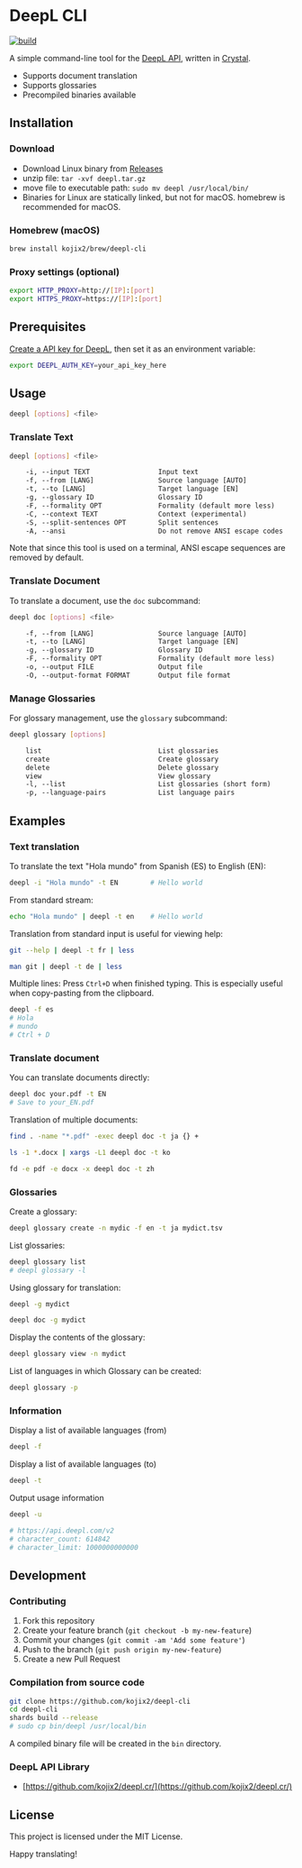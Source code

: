 # DeepL CLI

[![build](https://github.com/kojix2/deepl-cli/actions/workflows/build.yml/badge.svg)](https://github.com/kojix2/deepl-cli/actions/workflows/build.yml)

A simple command-line tool for the [DeepL API](https://www.deepl.com/pro-api/), written in [Crystal](https://github.com/crystal-lang/crystal).

- Supports document translation
- Supports glossaries
- Precompiled binaries available

## Installation

### Download

- Download Linux binary from [Releases](https://github.com/kojix2/deepl-cli/releases)
- unzip file: `tar -xvf deepl.tar.gz`
- move file to executable path: `sudo mv deepl /usr/local/bin/`
- Binaries for Linux are statically linked, but not for macOS. homebrew is recommended for macOS.

### Homebrew (macOS)

```sh
brew install kojix2/brew/deepl-cli
```

### Proxy settings (optional)

```sh
export HTTP_PROXY=http://[IP]:[port]
export HTTPS_PROXY=https://[IP]:[port]
```

## Prerequisites

[Create a API key for DeepL](https://www.deepl.com/pro-api), then set it as an environment variable:

```sh
export DEEPL_AUTH_KEY=your_api_key_here
```

## Usage

```sh
deepl [options] <file>
```

### Translate Text

```sh
deepl [options] <file>
```

```txt
    -i, --input TEXT                 Input text
    -f, --from [LANG]                Source language [AUTO]
    -t, --to [LANG]                  Target language [EN]
    -g, --glossary ID                Glossary ID
    -F, --formality OPT              Formality (default more less)
    -C, --context TEXT               Context (experimental)
    -S, --split-sentences OPT        Split sentences
    -A, --ansi                       Do not remove ANSI escape codes
```

Note that since this tool is used on a terminal, ANSI escape sequences are removed by default.

### Translate Document

To translate a document, use the `doc` subcommand:

```sh
deepl doc [options] <file>
```

```txt
    -f, --from [LANG]                Source language [AUTO]
    -t, --to [LANG]                  Target language [EN]
    -g, --glossary ID                Glossary ID
    -F, --formality OPT              Formality (default more less)
    -o, --output FILE                Output file
    -O, --output-format FORMAT       Output file format
```

### Manage Glossaries

For glossary management, use the `glossary` subcommand:

```sh
deepl glossary [options]
```

```txt
    list                             List glossaries
    create                           Create glossary
    delete                           Delete glossary
    view                             View glossary
    -l, --list                       List glossaries (short form)
    -p, --language-pairs             List language pairs
```

## Examples

### Text translation

To translate the text "Hola mundo" from Spanish (ES) to English (EN):

```sh
deepl -i "Hola mundo" -t EN        # Hello world
```

From standard stream:

```sh
echo "Hola mundo" | deepl -t en    # Hello world
```

Translation from standard input is useful for viewing help:

```sh
git --help | deepl -t fr | less
```

```sh
man git | deepl -t de | less
```

Multiple lines:
Press `Ctrl+D` when finished typing.
This is especially useful when copy-pasting from the clipboard.

```sh
deepl -f es
# Hola
# mundo
# Ctrl + D
```

### Translate document

You can translate documents directly:

```sh
deepl doc your.pdf -t EN
# Save to your_EN.pdf
```

Translation of multiple documents:

```sh
find . -name "*.pdf" -exec deepl doc -t ja {} +
```

```sh
ls -1 *.docx | xargs -L1 deepl doc -t ko
```

```sh
fd -e pdf -e docx -x deepl doc -t zh
```

### Glossaries

Create a glossary:

```sh
deepl glossary create -n mydic -f en -t ja mydict.tsv
```

List glossaries:

```sh
deepl glossary list
# deepl glossary -l
```

Using glossary for translation:

```sh
deepl -g mydict
```

```sh
deepl doc -g mydict
```

Display the contents of the glossary:

```sh
deepl glossary view -n mydict
```

List of languages in which Glossary can be created:

```sh
deepl glossary -p
```

### Information

Display a list of available languages (from)

```sh
deepl -f
```

Display a list of available languages (to)

```sh
deepl -t
```

Output usage information

```sh
deepl -u

# https://api.deepl.com/v2
# character_count: 614842
# character_limit: 1000000000000
```

## Development

### Contributing

1. Fork this repository
2. Create your feature branch (`git checkout -b my-new-feature`)
3. Commit your changes (`git commit -am 'Add some feature'`)
4. Push to the branch (`git push origin my-new-feature`)
5. Create a new Pull Request

### Compilation from source code

```sh
git clone https://github.com/kojix2/deepl-cli
cd deepl-cli
shards build --release
# sudo cp bin/deepl /usr/local/bin
```

A compiled binary file will be created in the `bin` directory.

### DeepL API Library

- [https://github.com/kojix2/deepl.cr/](https://github.com/kojix2/deepl.cr/)

## License

This project is licensed under the MIT License.

Happy translating!
